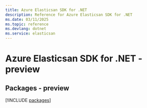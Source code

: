 ```yaml
---
title: Azure Elasticsan SDK for .NET
description: Reference for Azure Elasticsan SDK for .NET
ms.date: 03/11/2025
ms.topic: reference
ms.devlang: dotnet
ms.service: elasticsan
---
```

# Azure Elasticsan SDK for .NET - preview
## Packages - preview
[!INCLUDE [packages](elasticsan-index.md)]